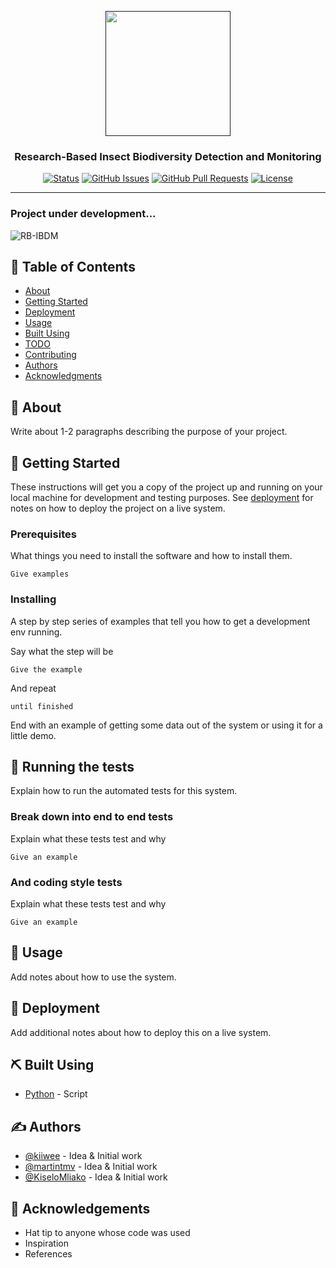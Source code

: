 <p align="center">
  <a href="" rel="noopener">
 <img width=200px height=200px src="https://i.imgur.com/hjWgAN9.png alt="Project logo"></a>
</p>

<h3 align="center">Research-Based Insect Biodiversity Detection and Monitoring</h3>

<div align="center">

[![Status](https://img.shields.io/badge/status-active-success.svg)]()
[![GitHub Issues](https://img.shields.io/github/issues/kylelobo/The-Documentation-Compendium.svg)](https://github.com/martintmv-git/RB-IBDM/issues)
[![GitHub Pull Requests](https://img.shields.io/github/issues-pr/kylelobo/The-Documentation-Compendium.svg)](https://github.com/martintmv-git/RB-IBDM/pulls)
[![License](https://img.shields.io/badge/license-MIT-blue.svg)](/LICENSE)

</div>

---
<h3 align="left">Project under development...</h3>
  
![RB-IBDM](https://github.com/martintmv-git/RB-IBDM/assets/101264514/4beac6e8-cc73-4e06-9b91-fc40fca38bd3)

</p>

## 📝 Table of Contents

- [About](#about)
- [Getting Started](#getting_started)
- [Deployment](#deployment)
- [Usage](#usage)
- [Built Using](#built_using)
- [TODO](../TODO.md)
- [Contributing](../CONTRIBUTING.md)
- [Authors](#authors)
- [Acknowledgments](#acknowledgement)

## 🧐 About

Write about 1-2 paragraphs describing the purpose of your project.

## 🏁 Getting Started

These instructions will get you a copy of the project up and running on your local machine for development and testing purposes. See [deployment](#deployment) for notes on how to deploy the project on a live system.

### Prerequisites

What things you need to install the software and how to install them.

```
Give examples
```

### Installing

A step by step series of examples that tell you how to get a development env running.

Say what the step will be

```
Give the example
```

And repeat

```
until finished
```

End with an example of getting some data out of the system or using it for a little demo.

## 🔧 Running the tests

Explain how to run the automated tests for this system.

### Break down into end to end tests

Explain what these tests test and why

```
Give an example
```

### And coding style tests

Explain what these tests test and why

```
Give an example
```

## 🎈 Usage

Add notes about how to use the system.

## 🚀 Deployment

Add additional notes about how to deploy this on a live system.

## ⛏️ Built Using

- [Python](https://www.python.org) - Script

## ✍️ Authors

- [@kiiwee](https://github.com/kiiwee) - Idea & Initial work
- [@martintmv](https://github.com/martintmv-git) - Idea & Initial work
- [@KiseloMliako](https://github.com/KiseloMliako) - Idea & Initial work

## 🎉 Acknowledgements

- Hat tip to anyone whose code was used
- Inspiration
- References
